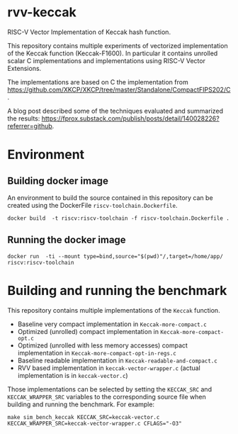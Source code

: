# rvv-keccak
RISC-V Vector Implementation of Keccak hash function.

This repository contains multiple experiments of vectorized implementation of the Keccak function (Keccak-F1600).
In particular it contains unrolled scalar C implementations and implementations using RISC-V Vector Extensions.

The implementations are based on C the implementation from https://github.com/XKCP/XKCP/tree/master/Standalone/CompactFIPS202/C.

A blog post described some of the techniques evaluated and summarized the results: https://fprox.substack.com/publish/posts/detail/140028226?referrer=github.


# Environment

## Building docker image

An environment to build the source contained in this repository can be created using the DockerFile `riscv-toolchain.Dockerfile`.

```
docker build  -t riscv:riscv-toolchain -f riscv-toolchain.Dockerfile .
```

## Running the docker image

```
docker run  -ti --mount type=bind,source="$(pwd)"/,target=/home/app/ riscv:riscv-toolchain
```

# Building and running the benchmark

This repository contains multiple implementations of the `Keccak` function.

- Baseline very compact implementation in `Keccak-more-compact.c`
- Optimized (unrolled) compact implementation in `Keccak-more-compact-opt.c`
- Optimized (unrolled with less memory accesses) compact implementation in `Keccak-more-compact-opt-in-regs.c`
- Baseline readable implementation in `Keccak-readable-and-compact.c`
- RVV based implementation in `keccak-vector-wrapper.c` (actual implementation is in `keccak-vector.c`)


Those implementations can be selected by setting the `KECCAK_SRC` and `KECCAK_WRAPPER_SRC` variables to the corresponding source file when building and running the benchmark.
For example:

```
make sim_bench_keccak KECCAK_SRC=keccak-vector.c KECCAK_WRAPPER_SRC=keccak-vector-wrapper.c CFLAGS="-O3"
```